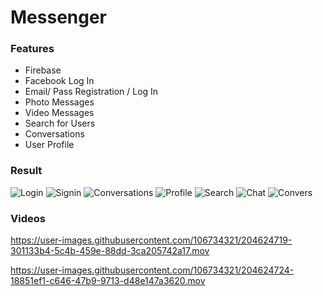 # Messenger

### Features 

- Firebase
- Facebook Log In
- Email/ Pass Registration / Log In
- Photo Messages
- Video Messages
- Search for Users
- Conversations
- User Profile

### Result
![Login](https://user-images.githubusercontent.com/106734321/204624635-56e69441-48cf-477f-99b4-b14ccf8e02d0.png)
![Signin](https://user-images.githubusercontent.com/106734321/204624651-a73fabf9-1e8d-4791-b7a4-ab2ab3428138.png)
![Conversations](https://user-images.githubusercontent.com/106734321/204624661-da1c1e52-3429-46c0-b3b6-61fe63358750.png)
![Profile](https://user-images.githubusercontent.com/106734321/204624672-783585d3-7a03-4089-a8c4-3265e94f1ca3.png)
![Search](https://user-images.githubusercontent.com/106734321/204624681-75ff5811-a9c0-4e69-a548-9bd4d2a30fb4.png)
![Chat](https://user-images.githubusercontent.com/106734321/204624699-61954135-ee70-4850-ac67-d73de8b6bfba.png)
![Convers](https://user-images.githubusercontent.com/106734321/204624705-63509d90-d083-4ce2-b60c-19259db268e4.png)

### Videos
https://user-images.githubusercontent.com/106734321/204624719-301133b4-5c4b-459e-88dd-3ca205742a17.mov


https://user-images.githubusercontent.com/106734321/204624724-18851ef1-c646-47b9-9713-d48e147a3620.mov


